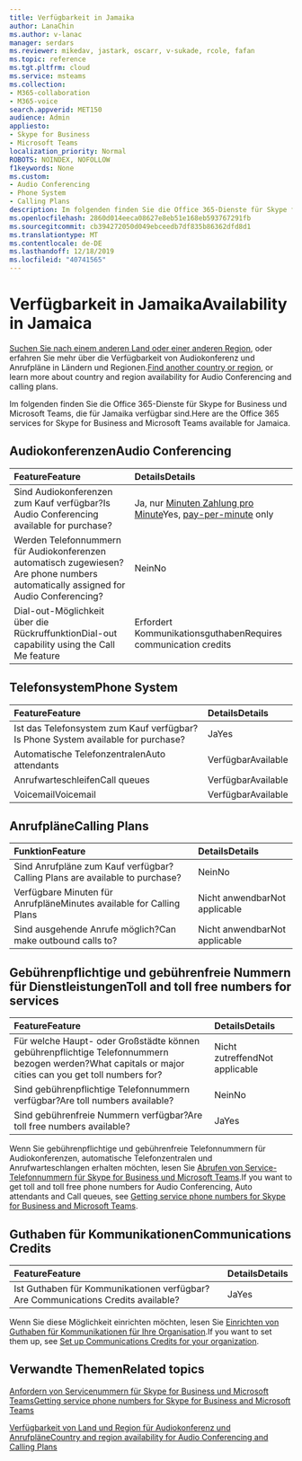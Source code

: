 ```yaml
---
title: Verfügbarkeit in Jamaika
author: LanaChin
ms.author: v-lanac
manager: serdars
ms.reviewer: mikedav, jastark, oscarr, v-sukade, rcole, fafan
ms.topic: reference
ms.tgt.pltfrm: cloud
ms.service: msteams
ms.collection:
- M365-collaboration
- M365-voice
search.appverid: MET150
audience: Admin
appliesto:
- Skype for Business
- Microsoft Teams
localization_priority: Normal
ROBOTS: NOINDEX, NOFOLLOW
f1keywords: None
ms.custom:
- Audio Conferencing
- Phone System
- Calling Plans
description: Im folgenden finden Sie die Office 365-Dienste für Skype for Business und Microsoft Teams, die für Jamaika verfügbar sind.
ms.openlocfilehash: 2860d014eeca08627e8eb51e168eb593767291fb
ms.sourcegitcommit: cb394272050d049ebceedb7df835b86362dfd8d1
ms.translationtype: MT
ms.contentlocale: de-DE
ms.lasthandoff: 12/18/2019
ms.locfileid: "40741565"
---
```

# <a name="availability-in-jamaica"></a><span data-ttu-id="4cd47-103">Verfügbarkeit in Jamaika</span><span class="sxs-lookup"><span data-stu-id="4cd47-103">Availability in Jamaica</span></span>

<span data-ttu-id="4cd47-104">[Suchen Sie nach einem anderen Land oder einer anderen Region](country-and-region-availability-for-audio-conferencing-and-calling-plans.md), oder erfahren Sie mehr über die Verfügbarkeit von Audiokonferenz und Anrufpläne in Ländern und Regionen.</span><span class="sxs-lookup"><span data-stu-id="4cd47-104">[Find another country or region](country-and-region-availability-for-audio-conferencing-and-calling-plans.md), or learn more about country and region availability for Audio Conferencing and calling plans.</span></span>

<span data-ttu-id="4cd47-105">Im folgenden finden Sie die Office 365-Dienste für Skype for Business und Microsoft Teams, die für Jamaika verfügbar sind.</span><span class="sxs-lookup"><span data-stu-id="4cd47-105">Here are the Office 365 services for Skype for Business and Microsoft Teams available for Jamaica.</span></span>
  
## <a name="audio-conferencing"></a><span data-ttu-id="4cd47-106">Audiokonferenzen</span><span class="sxs-lookup"><span data-stu-id="4cd47-106">Audio Conferencing</span></span>

|<span data-ttu-id="4cd47-107">**Feature**</span><span class="sxs-lookup"><span data-stu-id="4cd47-107">**Feature**</span></span>|<span data-ttu-id="4cd47-108">**Details**</span><span class="sxs-lookup"><span data-stu-id="4cd47-108">**Details**</span></span>|
|:-----|:-----|
|<span data-ttu-id="4cd47-109">Sind Audiokonferenzen zum Kauf verfügbar?</span><span class="sxs-lookup"><span data-stu-id="4cd47-109">Is Audio Conferencing available for purchase?</span></span>  <br/> |<span data-ttu-id="4cd47-110">Ja, nur [Minuten Zahlung pro Minute](../audio-conferencing-pay-per-minute.md)</span><span class="sxs-lookup"><span data-stu-id="4cd47-110">Yes, [pay-per-minute](../audio-conferencing-pay-per-minute.md) only</span></span>  <br/> |
|<span data-ttu-id="4cd47-111">Werden Telefonnummern für Audiokonferenzen automatisch zugewiesen?</span><span class="sxs-lookup"><span data-stu-id="4cd47-111">Are phone numbers automatically assigned for Audio Conferencing?</span></span>  <br/> | <span data-ttu-id="4cd47-112">Nein</span><span class="sxs-lookup"><span data-stu-id="4cd47-112">No</span></span> |
|<span data-ttu-id="4cd47-113">Dial-out-Möglichkeit über die Rückruffunktion</span><span class="sxs-lookup"><span data-stu-id="4cd47-113">Dial-out capability using the Call Me feature</span></span>  <br/> | <span data-ttu-id="4cd47-114">Erfordert Kommunikationsguthaben</span><span class="sxs-lookup"><span data-stu-id="4cd47-114">Requires communication credits</span></span> <br/> |
   
## <a name="phone-system"></a><span data-ttu-id="4cd47-115">Telefonsystem</span><span class="sxs-lookup"><span data-stu-id="4cd47-115">Phone System</span></span>

|<span data-ttu-id="4cd47-116">**Feature**</span><span class="sxs-lookup"><span data-stu-id="4cd47-116">**Feature**</span></span>|<span data-ttu-id="4cd47-117">**Details**</span><span class="sxs-lookup"><span data-stu-id="4cd47-117">**Details**</span></span>|
|:-----|:-----|
|<span data-ttu-id="4cd47-118">Ist das Telefonsystem zum Kauf verfügbar?</span><span class="sxs-lookup"><span data-stu-id="4cd47-118">Is Phone System available for purchase?</span></span>  <br/> |<span data-ttu-id="4cd47-119">Ja</span><span class="sxs-lookup"><span data-stu-id="4cd47-119">Yes</span></span>  <br/> |
|<span data-ttu-id="4cd47-120">Automatische Telefonzentralen</span><span class="sxs-lookup"><span data-stu-id="4cd47-120">Auto attendants</span></span> <br/> |<span data-ttu-id="4cd47-121">Verfügbar</span><span class="sxs-lookup"><span data-stu-id="4cd47-121">Available</span></span>  <br/> |
|<span data-ttu-id="4cd47-122">Anrufwarteschleifen</span><span class="sxs-lookup"><span data-stu-id="4cd47-122">Call queues</span></span>  <br/> |<span data-ttu-id="4cd47-123">Verfügbar</span><span class="sxs-lookup"><span data-stu-id="4cd47-123">Available</span></span>  <br/> |
|<span data-ttu-id="4cd47-124">Voicemail</span><span class="sxs-lookup"><span data-stu-id="4cd47-124">Voicemail</span></span>  <br/> |<span data-ttu-id="4cd47-125">Verfügbar</span><span class="sxs-lookup"><span data-stu-id="4cd47-125">Available</span></span>  <br/> |
   
## <a name="calling-plans"></a><span data-ttu-id="4cd47-126">Anrufpläne</span><span class="sxs-lookup"><span data-stu-id="4cd47-126">Calling Plans</span></span>

|<span data-ttu-id="4cd47-127">**Funktion**</span><span class="sxs-lookup"><span data-stu-id="4cd47-127">**Feature**</span></span>|<span data-ttu-id="4cd47-128">**Details**</span><span class="sxs-lookup"><span data-stu-id="4cd47-128">**Details**</span></span>|
|:-----|:-----|
|<span data-ttu-id="4cd47-129">Sind Anrufpläne zum Kauf verfügbar?</span><span class="sxs-lookup"><span data-stu-id="4cd47-129">Calling Plans are available to purchase?</span></span>  <br/> |<span data-ttu-id="4cd47-130">Nein</span><span class="sxs-lookup"><span data-stu-id="4cd47-130">No</span></span>  <br/> |
|<span data-ttu-id="4cd47-131">Verfügbare Minuten für Anrufpläne</span><span class="sxs-lookup"><span data-stu-id="4cd47-131">Minutes available for Calling Plans</span></span>  <br/> |<span data-ttu-id="4cd47-132">Nicht anwendbar</span><span class="sxs-lookup"><span data-stu-id="4cd47-132">Not applicable</span></span>  <br/> |
|<span data-ttu-id="4cd47-133">Sind ausgehende Anrufe möglich?</span><span class="sxs-lookup"><span data-stu-id="4cd47-133">Can make outbound calls to?</span></span>  <br/> |<span data-ttu-id="4cd47-134">Nicht anwendbar</span><span class="sxs-lookup"><span data-stu-id="4cd47-134">Not applicable</span></span>  <br/> |
   
## <a name="toll-and-toll-free-numbers-for-services"></a><span data-ttu-id="4cd47-135">Gebührenpflichtige und gebührenfreie Nummern für Dienstleistungen</span><span class="sxs-lookup"><span data-stu-id="4cd47-135">Toll and toll free numbers for services</span></span>

|<span data-ttu-id="4cd47-136">**Feature**</span><span class="sxs-lookup"><span data-stu-id="4cd47-136">**Feature**</span></span>|<span data-ttu-id="4cd47-137">**Details**</span><span class="sxs-lookup"><span data-stu-id="4cd47-137">**Details**</span></span>|
|:-----|:-----|
|<span data-ttu-id="4cd47-138">Für welche Haupt- oder Großstädte können gebührenpflichtige Telefonnummern bezogen werden?</span><span class="sxs-lookup"><span data-stu-id="4cd47-138">What capitals or major cities can you get toll numbers for?</span></span>   | <span data-ttu-id="4cd47-139">Nicht zutreffend</span><span class="sxs-lookup"><span data-stu-id="4cd47-139">Not applicable</span></span> <br/> |
|<span data-ttu-id="4cd47-140">Sind gebührenpflichtige Telefonnummern verfügbar?</span><span class="sxs-lookup"><span data-stu-id="4cd47-140">Are toll numbers available?</span></span>  <br/> |<span data-ttu-id="4cd47-141">Nein</span><span class="sxs-lookup"><span data-stu-id="4cd47-141">No</span></span> <br/> |
|<span data-ttu-id="4cd47-142">Sind gebührenfreie Nummern verfügbar?</span><span class="sxs-lookup"><span data-stu-id="4cd47-142">Are toll free numbers available?</span></span>  <br/> |<span data-ttu-id="4cd47-143">Ja</span><span class="sxs-lookup"><span data-stu-id="4cd47-143">Yes</span></span>  <br/> |
   
 <span data-ttu-id="4cd47-144">Wenn Sie gebührenpflichtige und gebührenfreie Telefonnummern für Audiokonferenzen, automatische Telefonzentralen und Anrufwarteschlangen erhalten möchten, lesen Sie [Abrufen von Service-Telefonnummern für Skype for Business und Microsoft Teams](/microsoftteams/getting-service-phone-numbers).</span><span class="sxs-lookup"><span data-stu-id="4cd47-144">If you want to get toll and toll free phone numbers for Audio Conferencing, Auto attendants and Call queues, see [Getting service phone numbers for Skype for Business and Microsoft Teams](/microsoftteams/getting-service-phone-numbers).</span></span>
  
## <a name="communications-credits"></a><span data-ttu-id="4cd47-145">Guthaben für Kommunikationen</span><span class="sxs-lookup"><span data-stu-id="4cd47-145">Communications Credits</span></span>

|<span data-ttu-id="4cd47-146">**Feature**</span><span class="sxs-lookup"><span data-stu-id="4cd47-146">**Feature**</span></span>|<span data-ttu-id="4cd47-147">**Details**</span><span class="sxs-lookup"><span data-stu-id="4cd47-147">**Details**</span></span>|
|:-----|:-----|
|<span data-ttu-id="4cd47-148">Ist Guthaben für Kommunikationen verfügbar?</span><span class="sxs-lookup"><span data-stu-id="4cd47-148">Are Communications Credits available?</span></span>  <br/> |<span data-ttu-id="4cd47-149">Ja</span><span class="sxs-lookup"><span data-stu-id="4cd47-149">Yes</span></span>  <br/> |
   
<span data-ttu-id="4cd47-150">Wenn Sie diese Möglichkeit einrichten möchten, lesen Sie [Einrichten von Guthaben für Kommunikationen für Ihre Organisation](../set-up-communications-credits-for-your-organization.md).</span><span class="sxs-lookup"><span data-stu-id="4cd47-150">If you want to set them up, see [Set up Communications Credits for your organization](../set-up-communications-credits-for-your-organization.md).</span></span>
  
## <a name="related-topics"></a><span data-ttu-id="4cd47-151">Verwandte Themen</span><span class="sxs-lookup"><span data-stu-id="4cd47-151">Related topics</span></span>

[<span data-ttu-id="4cd47-152">Anfordern von Servicenummern für Skype for Business und Microsoft Teams</span><span class="sxs-lookup"><span data-stu-id="4cd47-152">Getting service phone numbers for Skype for Business and Microsoft Teams</span></span>](/microsoftteams/getting-service-phone-numbers)

[<span data-ttu-id="4cd47-153">Verfügbarkeit von Land und Region für Audiokonferenz und Anrufpläne</span><span class="sxs-lookup"><span data-stu-id="4cd47-153">Country and region availability for Audio Conferencing and Calling Plans</span></span>](country-and-region-availability-for-audio-conferencing-and-calling-plans.md)

